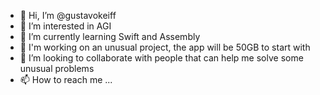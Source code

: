- 👋 Hi, I’m @gustavokeiff
- 👀 I’m interested in AGI
- 🌱 I’m currently learning Swift and Assembly
- 🤔 I'm working on an unusual project, the app will be 50GB to start with
- 💞️ I’m looking to collaborate with people that can help me solve some unusual problems
- 📫 How to reach me ...

<!---
gustavokeiff/gustavokeiff is a ✨ special ✨ repository because its `README.md` (this file) appears on your GitHub profile.
You can click the Preview link to take a look at your changes.
--->
